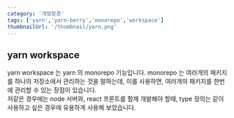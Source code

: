 ```yaml
---
category: '개발환경'
tags: ['yarn','yarn-berry','monorepo','workspace']
thumbnailUrl: '/thumbnail/yarn.png'
---
```


## yarn workspace

yarn workspace 는 yarn 의 monorepo 기능입니다. monorepo 는 여러개의 패키지를 하나의 저장소에서 관리하는 것을 말하는데, 이를 사용하면, 여러개의 패키지를 한번에 관리할 수 있는 장점이 있습니다.   
저같은 경우에는 node 서버와, react 프론트를 함께 개발해야 할때, type 정의는 같이 사용하고 싶은 경우에 유용하게 사용해 보았습니다.   


